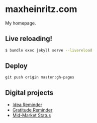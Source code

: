 # maxheinritz.com

My homepage.

## Live reloading!

```sh
$ bundle exec jekyll serve --livereload
```

## Deploy

```
git push origin master:gh-pages
```

## Digital projects

- [Idea Reminder](http://www.ideareminder.org/)
- [Gratitude Reminder](http://www.gratitudereminder.org/)
- [Mid-Market Status](http://www.midmarketstatus.com/)
